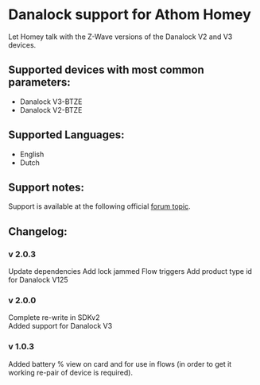 # Danalock support for Athom Homey  
Let Homey talk with the Z-Wave versions of the Danalock V2 and V3 devices.  
  
## Supported devices with most common parameters:
* Danalock V3-BTZE 
* Danalock V2-BTZE 
    
## Supported Languages:
* English
* Dutch
   
## Support notes:
Support is available at the following official [forum topic](https://forum.athom.com/discussion/3908/app-z-wave-danalock-doorlock-z-wave-devices-main-discussion-topic).
   
## Changelog:   
    
### v 2.0.3
Update dependencies
Add lock jammed Flow triggers
Add product type id for Danalock V125    
    
### v 2.0.0  
Complete re-write in SDKv2  
Added support for Danalock V3  
     
### v 1.0.3  
Added battery % view on card and for use in flows (in order to get it working re-pair of device is required).